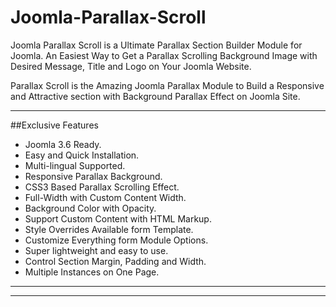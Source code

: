 # Joomla-Parallax-Scroll
Joomla Parallax Scroll is a Ultimate Parallax Section Builder Module for Joomla. An Easiest Way to Get a Parallax Scrolling Background Image with Desired Message, Title and Logo on Your Joomla Website.

Parallax Scroll is the Amazing Joomla Parallax Module to Build a Responsive and Attractive section with Background Parallax Effect on Joomla Site.

* * *
##Exclusive Features

- Joomla 3.6 Ready.
- Easy and Quick Installation.
- Multi-lingual Supported.
- Responsive Parallax Background.
- CSS3 Based Parallax Scrolling Effect.
- Full-Width with Custom Content Width.
- Background Color with Opacity.
- Support Custom Content with HTML Markup.
- Style Overrides Available form Template.
- Customize Everything form Module Options.
- Super lightweight and easy to use.
- Control Section Margin, Padding and Width.
- Multiple Instances on One Page.



* * *
* * *










